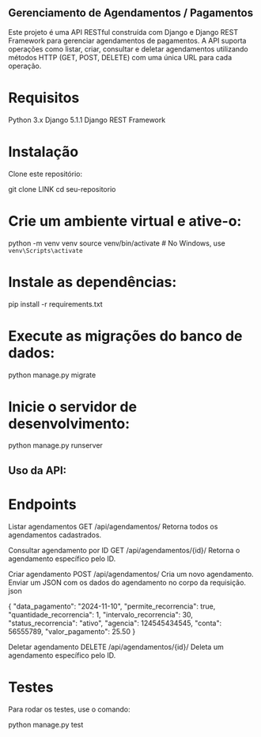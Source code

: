 ## Gerenciamento de Agendamentos / Pagamentos 

Este projeto é uma API RESTful construída com Django e Django REST Framework para gerenciar agendamentos de pagamentos. A API suporta operações como listar, criar, consultar e deletar agendamentos utilizando métodos HTTP (GET, POST, DELETE) com uma única URL para cada operação.

# Requisitos
Python 3.x
Django 5.1.1
Django REST Framework


# Instalação

Clone este repositório:

git clone LINK
cd seu-repositorio

# Crie um ambiente virtual e ative-o:

python -m venv venv
source venv/bin/activate  # No Windows, use `venv\Scripts\activate`

# Instale as dependências:

pip install -r requirements.txt


# Execute as migrações do banco de dados:

python manage.py migrate


# Inicie o servidor de desenvolvimento:

python manage.py runserver

## Uso da API:

# Endpoints

Listar agendamentos
    GET /api/agendamentos/
    Retorna todos os agendamentos cadastrados.

Consultar agendamento por ID
    GET /api/agendamentos/{id}/
    Retorna o agendamento específico pelo ID.

Criar agendamento
    POST /api/agendamentos/
    Cria um novo agendamento. Enviar um JSON com os dados do agendamento no corpo da requisição.
json

{
  "data_pagamento": "2024-11-10",
  "permite_recorrencia": true,
  "quantidade_recorrencia": 1,
  "intervalo_recorrencia": 30,
  "status_recorrencia": "ativo",
  "agencia": 124545434545,
  "conta": 56555789,
  "valor_pagamento": 25.50
}


Deletar agendamento
    DELETE /api/agendamentos/{id}/
    Deleta um agendamento específico pelo ID.

# Testes
Para rodar os testes, use o comando:

python manage.py test